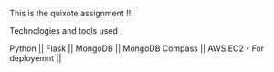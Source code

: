 This is the quixote assignment !!!


Technologies and tools used :

Python || 
Flask ||
MongoDB ||
MongoDB Compass ||
AWS EC2 - For deployemnt ||



